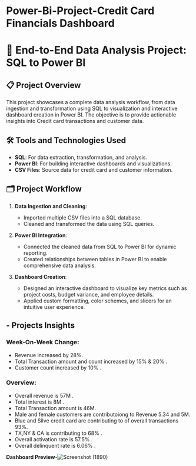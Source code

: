 # Power-Bi-Project-Credit Card Financials Dashboard 

# 💼 End-to-End Data Analysis Project: SQL to Power BI

## 📋 Project Overview

This project showcases a complete data analysis workflow, from data ingestion and transformation using SQL to visualization and interactive dashboard creation in Power BI. The objective is to provide actionable insights into Credit card transactions and customer data.



## 🛠️ Tools and Technologies Used
- **SQL**: For data extraction, transformation, and analysis.
- **Power BI**: For building interactive dashboards and visualizations.
- **CSV Files**: Source data for credit card and customer information.



## 🗂️ Project Workflow

1. **Data Ingestion and Cleaning**:
   - Imported multiple CSV files into a SQL database.
   - Cleaned and transformed the data using SQL queries.

2. **Power BI Integration**:
   - Connected the cleaned data from SQL to Power BI for dynamic reporting.
   - Created relationships between tables in Power BI to enable comprehensive data analysis.

3. **Dashboard Creation**:
   - Designed an interactive dashboard to visualize key metrics such as project costs, budget variance, and employee details.
   - Applied custom formatting, color schemes, and slicers for an intuitive user experience.
  
 ##  - Projects Insights
### **Week-On-Week Change**:
- Revenue increased by 28%.
- Total Transaction amount and count increased by 15% &  20% .
- Customer count increased by  10% .

### **Overview**:
* Overall revenue is 57M .
* Total interest is 8M  .
* Total Transaction amount is  46M.
* Male and female customers are contributoiong to Revenue 5.34 and 5M.
* Blue and Silve credit card are contributing to of overall transactions  93%.
* TX,NY & CA is contributing to 68% .
* Overall activation rate is   57.5% .
* Overall delinquent rate is  6.06% .

**Dashboard Preview**-![Screenshot (1890)](https://github.com/user-attachments/assets/59af5b4e-e049-4134-a71f-5e1836880b8c)




